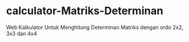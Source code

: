 # calculator-Matriks-Determinan
Web Kalkulator Untuk Menghitung Determinan Matriks dengan ordo 2x2, 3x3 dan 4x4
